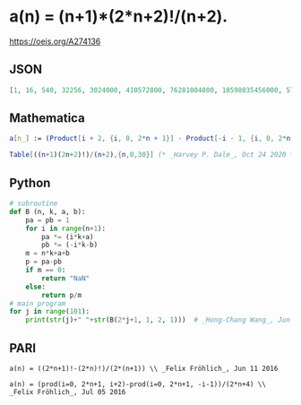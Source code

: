 # a\(n\) \= \(n\+1\)\*\(2\*n\+2\)\!/\(n\+2\)\.
https://oeis.org/A274136
## JSON
```JSON
[1, 16, 540, 32256, 3024000, 410572800, 76281004800, 18598035456000, 5762136335155200, 2211729098342400000, 1030334000462807040000, 572721601599913328640000, 374484928188990947328000000, 284562454970932936468070400000]
```
## Mathematica
```Mathematica
a[n_] := (Product[i + 2, {i, 0, 2*n + 1}] - Product[-i - 1, {i, 0, 2*n + 1}])/(2*n + 4); Table[a[n], {n, 0, 10}] (* _G. C. Greubel_, Jun 19 2016 *)
```
```Mathematica
Table[((n+1)(2n+2)!)/(n+2),{n,0,30}] (* _Harvey P. Dale_, Oct 24 2020 *)
```
## Python
```Python
# subroutine
def B (n, k, a, b):
    pa = pb = 1
    for i in range(n+1):
        pa *= (i*k+a)
        pb *= (-i*k-b)
    m = n*k+a+b
    p = pa-pb
    if m == 0:
        return "NaN"
    else:
        return p/m
# main program
for j in range(101):
    print(str(j)+" "+str(B(2*j+1, 1, 2, 1)))  # _Hong-Chang Wang_, Jun 14 2016
```
## PARI
```PARI
a(n) = ((2*n+1)!-(2*n)!)/(2*(n+1)) \\ _Felix Fröhlich_, Jun 11 2016
```
```PARI
a(n) = (prod(i=0, 2*n+1, i+2)-prod(i=0, 2*n+1, -i-1))/(2*n+4) \\ _Felix Fröhlich_, Jul 05 2016
```

